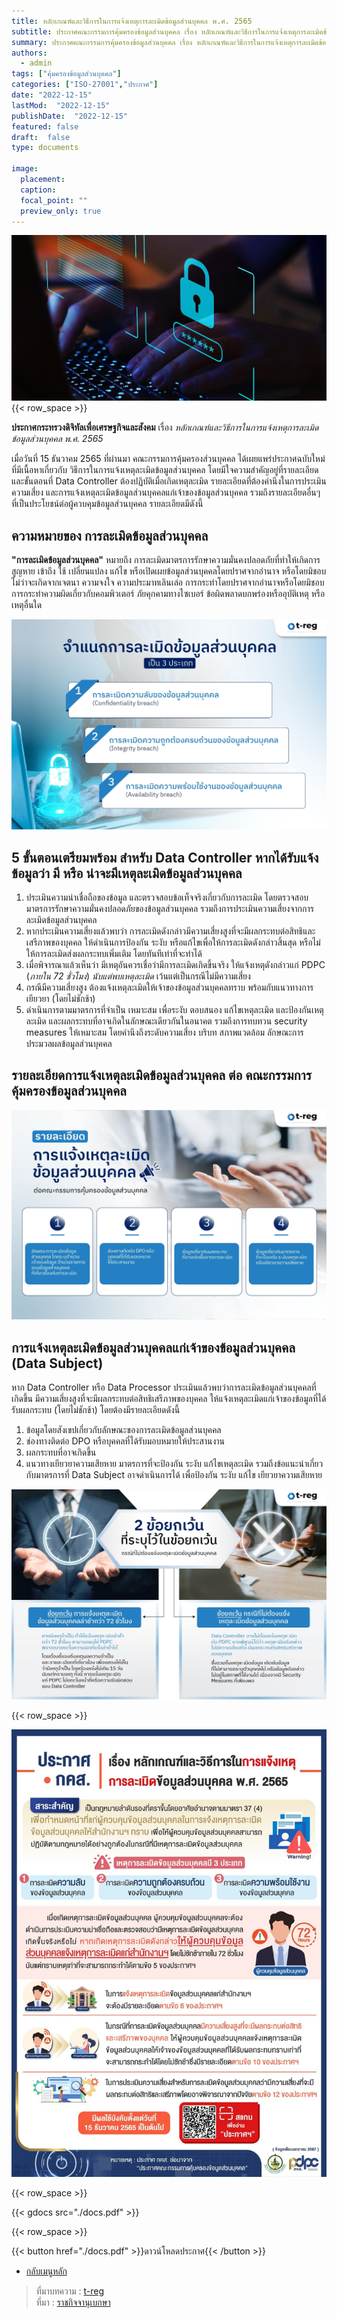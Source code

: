 ```yaml
---
title: หลักเกณฑ์และวิธีการในการแจ้งเหตุการละเมิดข้อมูลส่วนบุคคล พ.ศ. 2565
subtitle: ประกาศคณะกรรมการคุ้มครองข้อมูลส่วนบุคคล เรื่อง หลักเกณฑ์และวิธีการในการแจ้งเหตุการละเมิดข้อมูลส่วนบุคคล พ.ศ. 2565
summary: ประกาศคณะกรรมการคุ้มครองข้อมูลส่วนบุคคล เรื่อง หลักเกณฑ์และวิธีการในการแจ้งเหตุการละเมิดข้อมูลส่วนบุคคล พ.ศ. 2565
authors:
  - admin
tags: ["คุ้มครองข้อมูลส่วนบุคคล"]
categories: ["ISO-27001","ประกาศ"]
date: "2022-12-15"
lastMod:  "2022-12-15"
publishDate:  "2022-12-15"
featured: false
draft:  false
type: documents

image:
  placement:
  caption:
  focal_point: ""
  preview_only: true
---
```





![](img.png)
{{< row_space >}}

**ประกาศกระทรวงดิจิทัลเพื่อเศรษฐกิจและสังคม** เรื่อง *หลักเกณฑ์และวิธีการในการแจ้งเหตุการละเมิดข้อมูลส่วนบุคคล พ.ศ. 2565*

เมื่อวันที่ 15 ธันวาคม 2565 ที่ผ่านมา คณะกรรมการคุ้มครองส่วนบุคคล ได้เผยแพร่ประกาศฉบับใหม่ที่มีเนื้อหาเกี่ยวกับ วิธีการในการแจ้งเหตุละเมิดข้อมูลส่วนบุคคล โดยมีใจความสำคัญอยู่ที่รายละเอียดและขั้นตอนที่ Data Controller ต้องปฏิบัติเมื่อเกิดเหตุละเมิด รายละเอียดที่ต้องคำนึงในการประเมินความเสี่ยง และการแจ้งเหตุละเมิดข้อมูลส่วนบุคคลแก่เจ้าของข้อมูลส่วนบุคคล รวมถึงรายละเอียดอื่นๆ ที่เป็นประโยชน์ต่อผู้ควบคุมข้อมูลส่วนบุคคล รายละเอียดมีดังนี้

## ความหมายของ การละเมิดข้อมูลส่วนบุคคล

**"การละเมิดข้อมูลส่วนบุคคล"** หมายถึง การละเมิดมาตรการรักษาความมั่นคงปลอดภัยที่ทำให้เกิดการสูญหาย เข้าถึง ใช้ เปลี่ยนแปลง แก้ไข หรือเปิดเผยข้อมูลส่วนบุคคลโดยปราศจากอำนาจ หรือโดยมิชอบ ไม่ว่าจะเกิดจากเจตนา ความจงใจ ความประมาทเลินเล่อ การกระทำโดยปราศจากอำนาจหรือโดยมิชอบ การกระทำความผิดเกี่ยวกับคอมพิวเตอร์ ภัยคุกคามทางไซเบอร์ ข้อผิดพลาดบกพร่องหรืออุบัติเหตุ หรือเหตุอื่นใด

![](img-01.png)

## 5 ขั้นตอนเตรียมพร้อม สำหรับ Data Controller หากได้รับแจ้งข้อมูลว่า มี หรือ น่าจะมีเหตุละเมิดข้อมูลส่วนบุคคล

1.  ‌ประเมินความน่าเชื่อถือของข้อมูล และตรวจสอบข้อเท็จจริงเกี่ยวกับการละเมิด โดยตรวจสอบมาตรการรักษาความมั่นคงปลอดภัยของข้อมูลส่วนบุคคล รวมถึงการประเมินความเสี่ยงจากการละเมิดข้อมูลส่วนบุคคล
2.  หากประเมินความเสี่ยงแล้วพบว่า การละเมิดดังกล่าวมีความเสี่ยงสูงที่จะมีผลกระทบต่อสิทธิและเสรีภาพของบุคคล ให้ดำเนินการป้องกัน ระงับ หรือแก้ไขเพื่อให้การละเมิดดังกล่าวสิ้นสุด หรือไม่ให้การละเมิดส่งผลกระทบเพิ่มเติม โดยทันทีเท่าที่จะทำได้
3.  เมื่อพิจารณาแล้วเห็นว่า มีเหตุอันควรเชื่อว่ามีการละเมิดเกิดขึ้นจริง ให้แจ้งเหตุดังกล่าวแก่ PDPC (*ภายใน 72 ชั่วโมง*) *นับแต่พบเหตุละเมิด* เว้นแต่เป็นกรณีไม่มีความเสี่ยง
4.  กรณีมีความเสี่ยงสูง ต้องแจ้งเหตุละเมิดให้เจ้าของข้อมูลส่วนบุคคลทราบ พร้อมกับแนวทางการเยียวยา (โดยไม่ชักช้า)
5.  ดำเนินการตามมาตรการที่จำเป็น เหมาะสม เพื่อระงับ ตอบสนอง แก้ไขเหตุละเมิด และป้องกันเหตุละเมิด และผลกระทบที่อาจเกิดในลักษณะเดียวกันในอนาคต รวมถึงการทบทวน security measures ให้เหมาะสม โดยคำนึงถึงระดับความเสี่ยง บริบท สภาพแวดล้อม ลักษณะการประมวลผลข้อมูลส่วนบุคคล


## รายละเอียดการแจ้งเหตุละเมิดข้อมูลส่วนบุคคล ต่อ คณะกรรมการคุ้มครองข้อมูลส่วนบุคคล

![](img-02.png)

## การแจ้งเหตุละเมิดข้อมูลส่วนบุคคลแก่เจ้าของข้อมูลส่วนบุคคล (Data Subject)

หาก Data Controller หรือ Data Processor ประเมินแล้วพบว่าการละเมิดข้อมูลส่วนบุคคลที่เกิดขึ้น มีความเสี่ยงสูงที่จะมีผลกระทบต่อสิทธิเสรีภาพของบุคคล ให้แจ้งเหตุละเมิดแก่เจ้าของข้อมูลที่ได้รับผลกระทบ (โดยไม่ชักช้า) โดยต้องมีรายละเอียดดังนี้

1.  ‌ข้อมูลโดยสังเขปเกี่ยวกับลักษณะของการละเมิดข้อมูลส่วนบุคคล
2.  ช่องทางติดต่อ DPO หรือบุคคลที่ได้รับมอบหมายให้ประสานงาน
3.  ผลกระทบที่อาจเกิดขึ้น
4.  แนวทางเยียวยาความเสียหาย มาตรการที่จะป้องกัน ระงับ แก้ไขเหตุละเมิด รวมถึงข้อแนะนำเกี่ยวกับมาตรการที่ Data Subject อาจดำเนินการได้ เพื่อป้องกัน ระงับ แก้ไข เยียวยาความเสียหาย

![](img-03.png)

{{< row_space >}}

![](Infographics_2565-05.jpg)


{{< row_space >}}

{{< gdocs src="./docs.pdf" >}}

{{< row_space >}}

 

{{< button href="./docs.pdf" >}}ดาวน์โหลดประกาศ{{< /button >}}

- [กลับเมนูหลัก](../../section/)


> ที่มาบทความ : [t-reg](https://t-reg.co/blog/news/guideline-for-data-breach-report-pdpa-law/)  
> ที่มา : [ราชกิจจานุเบกษา](https://www.ratchakitcha.soc.go.th/DATA/PDF/2565/E/292/T_0007.PDF)